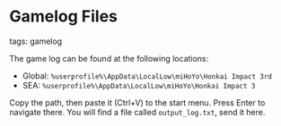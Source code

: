 # Gamelog Files
tags: gamelog

The game log can be found at the following locations:
- Global: `%userprofile%\AppData\LocalLow\miHoYo\Honkai Impact 3rd`
- SEA: `%userprofile%\AppData\LocalLow\miHoYo\Honkai Impact 3`

Copy the path, then paste it (Ctrl+V) to the start menu. Press Enter to navigate there.
You will find a file called `output_log.txt`, send it here.